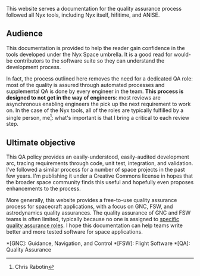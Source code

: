 This website serves a documentation for the quality assurance process followed all Nyx tools, including Nyx itself, hifitime, and ANISE.

## Audience

This documentation is provided to help the reader gain confidence in the tools developed under the Nyx Space umbrella. It is a good read for would-be contributors to the software suite so they can understand the development process.

In fact, the process outlined here removes the need for a dedicated QA role: most of the quality is assured through automated processes and supplemental QA is done by every engineer in the team. **This process is designed to not get in the way of engineers**: most reviews are asynchronous enabling engineers the pick up the next requirement to work on. In the case of the Nyx tools, all of the roles are typically fulfilled by a single person, me[^1]: what's important is that I bring a critical to each review step.

## Ultimate objective

This QA policy provides an easily-understood, easily-audited development arc, tracing requirements through code, unit test, integration, and validation. I've followed a similar process for a number of space projects in the past few years. I'm publishing it under a Creative Commons license in hopes that the broader space community finds this useful and hopefully even proposes enhancements to the process.

More generally, this website provides a free-to-use quality assurance process for spacecraft applications, with a focus on GNC, FSW, and astrodynamics quality assurances. The quality assurance of GNC and FSW teams is often limited, typically because no one is assigned to [specific quality assurance roles](/summary/roles/). I hope this documentation can help teams write better and more tested software for space applications.

[^1]: Chris Rabotin

*[GNC]: Guidance, Navigation, and Control
*[FSW]: Flight Software
*[QA]: Quality Assurance